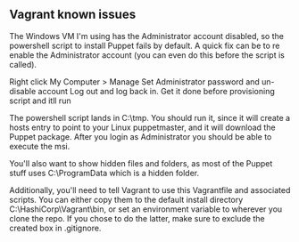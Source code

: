 Vagrant known issues
---------------------
The Windows VM I'm using has the Administrator account disabled, so the powershell script to install Puppet fails by default.  A quick fix can be to re enable the Administrator account (you can even do this before the script is called).

Right click My Computer > Manage
Set Administrator password and un-disable account
Log out and log back in.
Get it done before provisioning script and itll run

The powershell script lands in C:\tmp. You should run it, since it will create a hosts entry to point to your Linux puppetmaster, and it will download the Puppet package.  After you login as Administrator you should be able to execute the msi.

You'll also want to show hidden files and folders, as most of the Puppet stuff uses C:\ProgramData which is a hidden folder.

Additionally, you'll need to tell Vagrant to use this Vagrantfile and associated scripts.  You can either copy them to the default install directory C:\HashiCorp\Vagrant\bin, or set an environment variable to wherever you clone the repo.  If you chose to do the latter, make sure to exclude the created box in .gitignore.